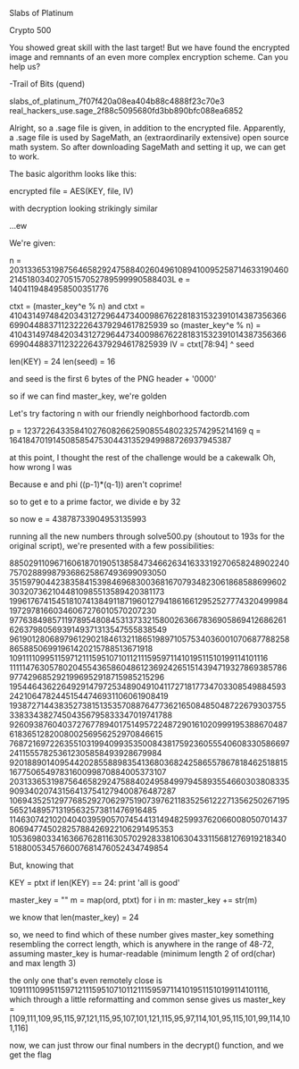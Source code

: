Slabs of Platinum

Crypto 500

You showed great skill with the last target! But we have found the encrypted image and remnants of an even more complex encryption scheme.
Can you help us?

-Trail of Bits (quend)

slabs_of_platinum_7f07f420a08ea404b88c4888f23c70e3
real_hackers_use.sage_2f88c5095680fd3bb890bfc088ea6852


Alright, so a .sage file is given, in addition to the encrypted file. Apparently, a .sage file is used by SageMath, an (extraordinarily extensive) open source math system.
So after downloading SageMath and setting it up, we can get to work.


The basic algorithm looks like this:

encrypted file = AES(KEY, file, IV)

with decryption looking strikingly similar

...ew

We're given:

n = 20313365319875646582924758840260496108941009525871463319046021451803402705157052789599990588403L
e = 1404119484958500351776

ctxt = (master_key^e % n)
and
ctxt = 4104314974842034312729644734009867622818315323910143873563666990448837112322264379294617825939
so
(master_key^e % n) = 4104314974842034312729644734009867622818315323910143873563666990448837112322264379294617825939
IV = ctxt[78:94] ^ seed

len(KEY) = 24
len(seed) = 16

and seed is the first 6 bytes of the PNG header + '0000'


so if we can find master_key, we're golden

Let's try factoring n with our friendly neighborhood factordb.com

p = 123722643358410276082662590855480232574295214169
q = 164184701914508585475304431352949988726937945387

at this point, I thought the rest of the challenge would be a cakewalk
Oh, how wrong I was

Because e and phi ((p-1)*(q-1)) aren't coprime!

so to get e to a prime factor, we divide e by 32

so now e = 43878733904953135993

running all the new numbers through solve500.py (shoutout to 193s for the original script), we're presented with a few possibilities:

8850291109671606187019051385847346626341633319270658248902240757028899879368625867493699093050
351597904423835841539846968300368167079348230618685886996023032073621044810985513589420381173
19961767415451810741384911871960127941861661295252777432049998419729781660346067276010570207230
9776384985711978954808453137332158002636678369058694126862616263798056939149371313547555838549
9619012806897961290218461321186519897105753403600107068778825886588506991961420215788513671918
10911110995115971211159510710112111595971141019511510199114101116
11111476305780204554365860486123692426515143947193278693857869774296852921996952918715985215296
19544643622649291479725348904910411727181773470330854988459324210647824451544746931106061908419
19387271443835273815135357088764773621650848504872267930375533833438274504356795833347019741788
926093876040372767789401751495722487290161020999195388670487618365128200800256956252970846615
768721697226355103199409935350084381759236055540608330586697241155578253612305858493928679984
9201889014095442028558898354136803682425865578678184625188151677506549783160099870884005373107
20313365319875646582924758840249584997945893554660303808335909340207431564137541279400876487287
10694352512977685292706297519073976211835256122271356250267195565214895713195632573811476916485
11463074210204040395905707454413149482599376206600805070143780694774502825788426922106291495353
10536980334163667628116305702928338106304331156812769192183405188005345766007681476052434749854

But, knowing that

KEY = ptxt
if len(KEY) == 24:
    print 'all is good'

master_key = ""
m = map(ord, ptxt)
for i in m:
	master_key += str(m)

we know that len(master_key) = 24

so, we need to find which of these number gives master_key something resembling the correct length, which is anywhere in the range of 48-72, assuming master_key is humar-readable (minimum length 2 of ord(char) and max length 3)

the only one that's even remotely close is 10911110995115971211159510710112111595971141019511510199114101116,
which through a little reformatting and common sense gives us
master_key = [109,111,109,95,115,97,121,115,95,107,101,121,115,95,97,114,101,95,115,101,99,114,101,116]

now, we can just throw our final numbers in the decrypt() function, and we get the flag

